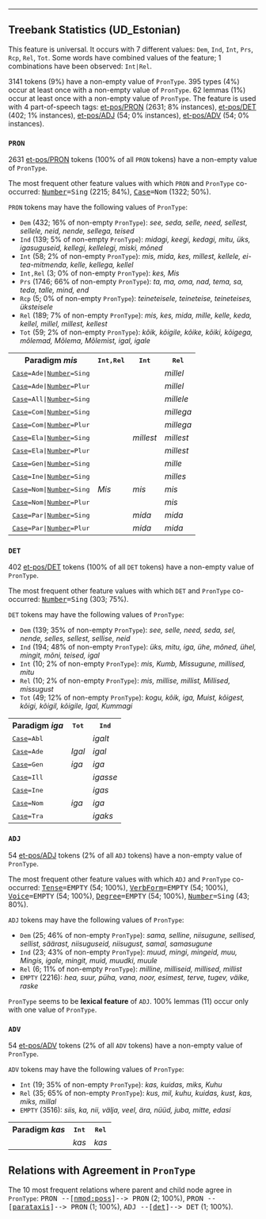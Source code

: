 

--------------------------------------------------------------------------------

## Treebank Statistics (UD_Estonian)

This feature is universal.
It occurs with 7 different values: `Dem`, `Ind`, `Int`, `Prs`, `Rcp`, `Rel`, `Tot`.
Some words have combined values of the feature; 1 combinations have been observed: `Int|Rel`.

3141 tokens (9%) have a non-empty value of `PronType`.
395 types (4%) occur at least once with a non-empty value of `PronType`.
62 lemmas (1%) occur at least once with a non-empty value of `PronType`.
The feature is used with 4 part-of-speech tags: [et-pos/PRON]() (2631; 8% instances), [et-pos/DET]() (402; 1% instances), [et-pos/ADJ]() (54; 0% instances), [et-pos/ADV]() (54; 0% instances).

### `PRON`

2631 [et-pos/PRON]() tokens (100% of all `PRON` tokens) have a non-empty value of `PronType`.

The most frequent other feature values with which `PRON` and `PronType` co-occurred: <tt><a href="Number.html">Number</a>=Sing</tt> (2215; 84%), <tt><a href="Case.html">Case</a>=Nom</tt> (1322; 50%).

`PRON` tokens may have the following values of `PronType`:

* `Dem` (432; 16% of non-empty `PronType`): <em>see, seda, selle, need, sellest, sellele, neid, nende, sellega, teised</em>
* `Ind` (139; 5% of non-empty `PronType`): <em>midagi, keegi, kedagi, mitu, üks, igasuguseid, kellegi, kellelegi, miski, mõned</em>
* `Int` (58; 2% of non-empty `PronType`): <em>mis, mida, kes, millest, kellele, ei-tea-mitmenda, kelle, kellega, kellel</em>
* `Int,Rel` (3; 0% of non-empty `PronType`): <em>kes, Mis</em>
* `Prs` (1746; 66% of non-empty `PronType`): <em>ta, ma, oma, nad, tema, sa, teda, talle, mind, end</em>
* `Rcp` (5; 0% of non-empty `PronType`): <em>teineteisele, teineteise, teineteises, üksteisele</em>
* `Rel` (189; 7% of non-empty `PronType`): <em>mis, kes, mida, mille, kelle, keda, kellel, millel, millest, kellest</em>
* `Tot` (59; 2% of non-empty `PronType`): <em>kõik, kõigile, kõike, kõiki, kõigega, mõlemad, Mõlema, Mõlemist, igal, igale</em>

<table>
  <tr><th>Paradigm <i>mis</i></th><th><tt>Int,Rel</tt></th><th><tt>Int</tt></th><th><tt>Rel</tt></th></tr>
  <tr><td><tt><a href="Case.html">Case</a>=Ade|<a href="Number.html">Number</a>=Sing</tt></td><td></td><td></td><td><em>millel</em></td></tr>
  <tr><td><tt><a href="Case.html">Case</a>=Ade|<a href="Number.html">Number</a>=Plur</tt></td><td></td><td></td><td><em>millel</em></td></tr>
  <tr><td><tt><a href="Case.html">Case</a>=All|<a href="Number.html">Number</a>=Sing</tt></td><td></td><td></td><td><em>millele</em></td></tr>
  <tr><td><tt><a href="Case.html">Case</a>=Com|<a href="Number.html">Number</a>=Sing</tt></td><td></td><td></td><td><em>millega</em></td></tr>
  <tr><td><tt><a href="Case.html">Case</a>=Com|<a href="Number.html">Number</a>=Plur</tt></td><td></td><td></td><td><em>millega</em></td></tr>
  <tr><td><tt><a href="Case.html">Case</a>=Ela|<a href="Number.html">Number</a>=Sing</tt></td><td></td><td><em>millest</em></td><td><em>millest</em></td></tr>
  <tr><td><tt><a href="Case.html">Case</a>=Ela|<a href="Number.html">Number</a>=Plur</tt></td><td></td><td></td><td><em>millest</em></td></tr>
  <tr><td><tt><a href="Case.html">Case</a>=Gen|<a href="Number.html">Number</a>=Sing</tt></td><td></td><td></td><td><em>mille</em></td></tr>
  <tr><td><tt><a href="Case.html">Case</a>=Ine|<a href="Number.html">Number</a>=Sing</tt></td><td></td><td></td><td><em>milles</em></td></tr>
  <tr><td><tt><a href="Case.html">Case</a>=Nom|<a href="Number.html">Number</a>=Sing</tt></td><td><em>Mis</em></td><td><em>mis</em></td><td><em>mis</em></td></tr>
  <tr><td><tt><a href="Case.html">Case</a>=Nom|<a href="Number.html">Number</a>=Plur</tt></td><td></td><td></td><td><em>mis</em></td></tr>
  <tr><td><tt><a href="Case.html">Case</a>=Par|<a href="Number.html">Number</a>=Sing</tt></td><td></td><td><em>mida</em></td><td><em>mida</em></td></tr>
  <tr><td><tt><a href="Case.html">Case</a>=Par|<a href="Number.html">Number</a>=Plur</tt></td><td></td><td><em>mida</em></td><td><em>mida</em></td></tr>
</table>

### `DET`

402 [et-pos/DET]() tokens (100% of all `DET` tokens) have a non-empty value of `PronType`.

The most frequent other feature values with which `DET` and `PronType` co-occurred: <tt><a href="Number.html">Number</a>=Sing</tt> (303; 75%).

`DET` tokens may have the following values of `PronType`:

* `Dem` (139; 35% of non-empty `PronType`): <em>see, selle, need, seda, sel, nende, selles, sellest, sellise, neid</em>
* `Ind` (194; 48% of non-empty `PronType`): <em>üks, mitu, iga, ühe, mõned, ühel, mingit, mõni, teised, igal</em>
* `Int` (10; 2% of non-empty `PronType`): <em>mis, Kumb, Missugune, millised, mitu</em>
* `Rel` (10; 2% of non-empty `PronType`): <em>mis, millise, millist, Millised, missugust</em>
* `Tot` (49; 12% of non-empty `PronType`): <em>kogu, kõik, iga, Muist, kõigest, kõigi, kõigil, kõigile, Igal, Kummagi</em>

<table>
  <tr><th>Paradigm <i>iga</i></th><th><tt>Tot</tt></th><th><tt>Ind</tt></th></tr>
  <tr><td><tt><a href="Case.html">Case</a>=Abl</tt></td><td></td><td><em>igalt</em></td></tr>
  <tr><td><tt><a href="Case.html">Case</a>=Ade</tt></td><td><em>Igal</em></td><td><em>igal</em></td></tr>
  <tr><td><tt><a href="Case.html">Case</a>=Gen</tt></td><td><em>iga</em></td><td><em>iga</em></td></tr>
  <tr><td><tt><a href="Case.html">Case</a>=Ill</tt></td><td></td><td><em>igasse</em></td></tr>
  <tr><td><tt><a href="Case.html">Case</a>=Ine</tt></td><td></td><td><em>igas</em></td></tr>
  <tr><td><tt><a href="Case.html">Case</a>=Nom</tt></td><td><em>iga</em></td><td><em>iga</em></td></tr>
  <tr><td><tt><a href="Case.html">Case</a>=Tra</tt></td><td></td><td><em>igaks</em></td></tr>
</table>

### `ADJ`

54 [et-pos/ADJ]() tokens (2% of all `ADJ` tokens) have a non-empty value of `PronType`.

The most frequent other feature values with which `ADJ` and `PronType` co-occurred: <tt><a href="Tense.html">Tense</a>=EMPTY</tt> (54; 100%), <tt><a href="VerbForm.html">VerbForm</a>=EMPTY</tt> (54; 100%), <tt><a href="Voice.html">Voice</a>=EMPTY</tt> (54; 100%), <tt><a href="Degree.html">Degree</a>=EMPTY</tt> (54; 100%), <tt><a href="Number.html">Number</a>=Sing</tt> (43; 80%).

`ADJ` tokens may have the following values of `PronType`:

* `Dem` (25; 46% of non-empty `PronType`): <em>sama, selline, niisugune, sellised, sellist, säärast, niisuguseid, niisugust, samal, samasugune</em>
* `Ind` (23; 43% of non-empty `PronType`): <em>muud, mingi, mingeid, muu, Mingis, igale, mingit, muid, muudki, muule</em>
* `Rel` (6; 11% of non-empty `PronType`): <em>milline, milliseid, millised, millist</em>
* `EMPTY` (2216): <em>hea, suur, püha, vana, noor, esimest, terve, tugev, väike, raske</em>

`PronType` seems to be **lexical feature** of `ADJ`. 100% lemmas (11) occur only with one value of `PronType`.

### `ADV`

54 [et-pos/ADV]() tokens (2% of all `ADV` tokens) have a non-empty value of `PronType`.

`ADV` tokens may have the following values of `PronType`:

* `Int` (19; 35% of non-empty `PronType`): <em>kas, kuidas, miks, Kuhu</em>
* `Rel` (35; 65% of non-empty `PronType`): <em>kus, mil, kuhu, kuidas, kust, kas, miks, millal</em>
* `EMPTY` (3516): <em>siis, ka, nii, välja, veel, ära, nüüd, juba, mitte, edasi</em>

<table>
  <tr><th>Paradigm <i>kas</i></th><th><tt>Int</tt></th><th><tt>Rel</tt></th></tr>
  <tr><td><tt></tt></td><td><em>kas</em></td><td><em>kas</em></td></tr>
</table>

## Relations with Agreement in `PronType`

The 10 most frequent relations where parent and child node agree in `PronType`:
<tt>PRON --[<a href="../dep/nmod:poss.html">nmod:poss</a>]--> PRON</tt> (2; 100%),
<tt>PRON --[<a href="../dep/parataxis.html">parataxis</a>]--> PRON</tt> (1; 100%),
<tt>ADJ --[<a href="../dep/det.html">det</a>]--> DET</tt> (1; 100%).

